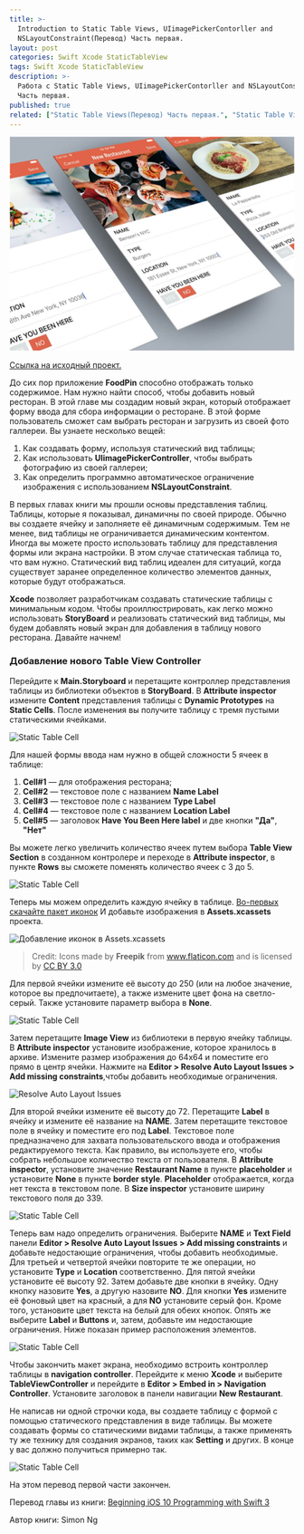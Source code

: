 ```yaml
---
title: >-
  Introduction to Static Table Views, UIimagePickerContorller and
  NSLayoutConstraint(Перевод) Часть первая.
layout: post
categories: Swift Xcode StaticTableView
tags: Swift Xcode StaticTableView
description: >-
  Работа с Static Table Views, UIimagePickerContorller and NSLayoutConstraint.
  Часть первая.
published: true
related: ["Static Table Views(Перевод) Часть первая.", "Static Table Views(Перевод) Часть вторая.", "Static Table Views(Перевод) Часть третья."]
---
```


![Работа  с Static Table Views, UIimagePickerContorller and NSLayoutConstraint.](/images/post/StaticTableView.jpg)

[Ссылка на исходный проект.](https://github.com/allakin/FoodPin-3)

До сих пор приложение **FoodPin** способно отображать только содержимое.
Нам нужно найти способ, чтобы добавить новый ресторан. В этой главе мы
создадим новый экран, который отображает форму ввода для сбора информации
о ресторане. В этой форме пользователь сможет сам выбрать ресторан и
загрузить из своей фото галлереи. Вы узнаете несколько вещей:

1. Как создавать форму, используя статический вид таблицы;
2. Как использовать **UIimagePickerController**, чтобы выбрать фотографию из своей галлереи;
3. Как определить программно автоматическое ограничение изображения с использованием **NSLayoutConstraint**.

В первых главах книги мы прошли основы представления таблиц. Таблицы, которые я
показывал, динамичны по своей природе. Обычно вы создаете ячейку и заполняете её
динамичным содержимым. Тем не менее, вид таблицы не ограничивается динамическим
контентом. Иногда вы можете просто использовать таблицу для представления формы
или экрана настройки. В этом случае статическая таблица то, что вам нужно.
Статический вид таблиц идеален для ситуаций, когда существует заранее
определенное количество элементов данных, которые будут отображаться.

**Xcode** позволяет разработчикам создавать статические таблицы с минимальным
кодом. Чтобы проиллюстрировать, как легко можно использовать **StoryBoard** и
реализовать статический вид таблицы, мы будем добавлять новый экран для
добавления в таблицу нового ресторана. Давайте начнем!

### Добавление нового Table View Controller

Перейдите к **Main.Storyboard** и перетащите контроллер представления таблицы
из библиотеки объектов в **StoryBoard**. В **Attribute inspector** измените
**Content** представления таблицы с **Dynamic Prototypes** на **Static Cells**.
После изменения вы получите таблицу с тремя пустыми статическими
ячейками.

![Static Table Cell](https://monosnap.com/file/hd6xzpNAMPYNfGIX0lKtvhu8eg1Hws.png)

Для нашей формы ввода нам нужно в общей сложности 5 ячеек в таблице:
1. **Cell#1** — для отображения ресторана;
2. **Cell#2** — текстовое поле с названием **Name Label**
2. **Cell#3** — текстовое поле с названием **Type Label**
3. **Cell#4** — текстовое поле с названием **Location Label**
4. **Cell#5** — заголовок **Have You Been Here label** и две кнопки **"Да"**, **"Нет"**

Вы можете легко увеличить количество ячеек путем выбора **Table View Section**
в созданном контролере и переходе в **Attribute inspector**, в пункте **Rows**
вы сможете поменять количество ячеек с 3 до 5.

![Static Table Cell](https://monosnap.com/file/54bwfMeqwIkoyZDZ1yOw0vKcDvmmO3.png)

Теперь мы можем определить каждую ячейку в таблице. [Во-первых скачайте пакет иконок](http://www.appcoda.com/resources/swift3/photoicons.zip)
И добавьте изображения в **Assets.xcassets** проекта.

![Добавление иконок в Assets.xcassets](https://monosnap.com/file/7eQHbGwI6LfMWrnPY2kOW0mEaK4wyU.png)

> Credit: Icons made by **Freepik** from www.flaticon.com and is licensed by [CC BY 3.0](https://creativecommons.org/licenses/by/3.0/)

Для первой ячейки измените её высоту до 250 (или на любое значение, которое вы
предпочитаете), а также измените цвет фона на светло-серый. Также установите
параметр выбора в **None**.

![Static Table Cell](https://monosnap.com/file/dPc6UWumgtohP7Uk4TWunlPlpEdQNY.png)

Затем перетащите **Image View** из библиотеки в первую ячейку таблицы. В
**Attribute inspector** установите изображение, которое хранилось в архиве.
Измените размер изображения до 64х64 и поместите его прямо в центр ячейки.
Нажмите на **Editor > Resolve Auto Layout Issues > Add missing constraints**,чтобы
добавить необходимые ограничения.

![Resolve Auto Layout Issues](https://monosnap.com/file/7PtVmawPf8uwqfjghlRVD5zJzk9G0S.png)

Для второй ячейки измените её высоту до 72. Перетащите **Label** в ячейку
и измените её название на **NAME**. Затем перетащите текстовое поле в ячейку и
поместите его под **Label**. Текстовое поле предназначено для захвата пользовательского
ввода и отображения редактируемого текста. Как правило, вы используете его, чтобы
собрать небольшое количество текста от пользователя. В **Attribute inspector**,
установите значение **Restaurant Name** в пункте **placeholder** и установите
**None** в пункте **border style**. **Placeholder** отображается, когда нет
текста в текстовом поле. В **Size inspector** установите ширину текстового поля до
339.

![Static Table Cell](https://monosnap.com/file/1sZ8sD0jmZWT5dmzcqNIzmNffrbdKa.png)

Теперь вам надо определить ограничения. Выберите **NAME** и **Text Field** панели
**Editor > Resolve Auto Layout Issues > Add missing constraints** и добавьте
недостающие ограничения, чтобы добавить необходимые. Для третьей и четвертой
ячейки повторите те же операции, но установите **Type** и **Location**
соответственно. Для пятой ячейки установите её высоту 92. Затем добавьте две
кнопки в ячейку. Одну кнопку назовите **Yes**, а другую назовите **NO**. Для
кнопки **Yes** измените её фоновый цвет на красный, а для **NO** установите серый
фон. Кроме того, установите цвет текста на белый для обеих кнопок. Опять же
выберите **Label** и **Buttons** и, затем, добавьте им недостающие ограничения.
Ниже показан пример расположения элементов.

![Static Table Cell](https://monosnap.com/file/XQetJrJFDDf8PdtSuZzlm5f0Ek4cSH.png)

Чтобы закончить макет экрана, необходимо встроить контроллер таблицы в
**navigation controller**. Перейдите к меню **Xcode** и выберите **TableViewController**
и перейдите в **Editor > Embed in > Navigation Controller**. Установите заголовок
в панели навигации **New Restaurant**.

Не написав ни одной строчки кода, вы создаете таблицу с формой с помощью
статического представления в виде таблицы. Вы можете создавать формы
со статическими видами таблицы, а также применять ту же технику для создания
экранов, таких как **Setting** и других. В конце у вас должно получиться примерно так.

![Static Table Cell](https://monosnap.com/file/BoGs7QvSDK6Kb2p1m6yBW94zUFkHVn.png)

На этом перевод первой части закончен.

Перевод главы из книги: [Beginning iOS 10 Programming with Swift 3](https://www.amazon.com/Beginning-iOS-10-Programming-Swift/dp/1520222599/ref=sr_1_1?s=books&ie=UTF8&qid=1487189058&sr=1-1&keywords=Simon+Ng)

Автор книги: Simon Ng


